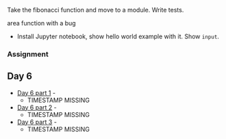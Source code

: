 
Take the fibonacci function and move to a module.
Write tests.

area function with a bug




* Install Jupyter notebook, show hello world example with it. Show `input`.


### Assignment


## Day 6

* [Day 6 part 1]() -
    * TIMESTAMP MISSING
* [Day 6 part 2]() -
    * TIMESTAMP MISSING
* [Day 6 part 3]() -
    * TIMESTAMP MISSING

